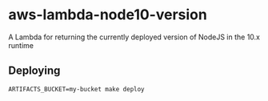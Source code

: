 # aws-lambda-node10-version

A Lambda for returning the currently deployed version of NodeJS in the 10.x runtime

## Deploying

```shell
ARTIFACTS_BUCKET=my-bucket make deploy
```